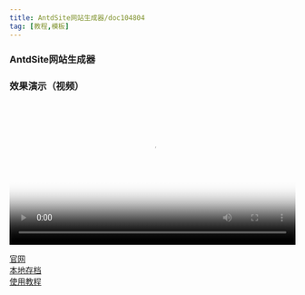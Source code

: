 ```yaml
---
title: AntdSite网站生成器/doc104804  
tag: [教程,模板]
---
```


### AntdSite网站生成器    

### 效果演示（视频）    
<video src="https://filedn.com/l2FIU9MpFV7bQwQAyy7gLh4/video/%E6%95%99%E7%A8%8B/antdsite-ybwd%EF%BC%88%E6%A0%B7%E6%9D%BF%E6%BC%94%E7%A4%BA%EF%BC%89.mp4" poster="https://raw.githubusercontent.com/cshgjy/images/master/other/20191024155658.jpg" width="100%" controls>
带封面、手动播放视频..……
</video>  

<a href="https://antdsite.yvescoding.org/zh/" target="_blank" title="">官网</a>    
<a href="https://raw.githubusercontent.com/cshgjy/images/master/other/20191024110038.jpg" target="_blank" title="">本地存档</a>    
<a href="https://raw.githubusercontent.com/cshgjy/images/master/other/191024110732.jpg" target="_blank" title="">使用教程</a>  
       







